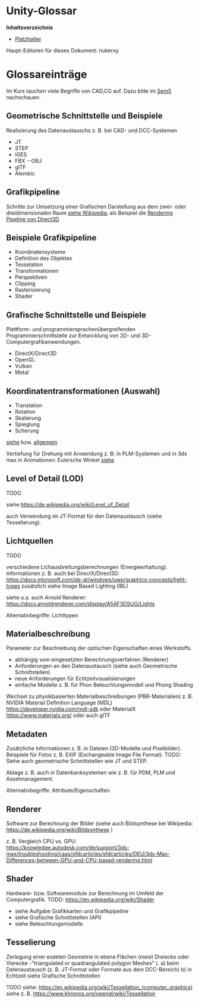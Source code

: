 <!----------
title: "Wahlfplichtmodul Unity"
date: "Semester 6"
keywords: [Unity, Echtzeitvisualisierung, DHGE, Semester 6]
header-includes:

  - \usepackage{enumitem}
  - \setlistdepth{20}
  - \renewlist{itemize}{itemize}{20}
  - \renewlist{enumerate}{enumerate}{20}
  - \setlist[itemize]{label=$\cdot$}
  - \setlist[itemize,1]{label=\textbullet}
  - \setlist[itemize,2]{label=--}
  - \setlist[itemize,3]{label=*}

---------->

Unity-Glossar
===========================================

<!-- md2apkg ignore-card -->

<!-- START doctoc generated TOC please keep comment here to allow auto update -->
<!-- DON'T EDIT THIS SECTION, INSTEAD RE-RUN doctoc TO UPDATE -->
**Inhaltsverzeichnis**

- [Platzhalter](#platzhalter)

<!-- END doctoc generated TOC please keep comment here to allow auto update -->

Haupt-Editoren für dieses Dokument: nukerxy

<!--newpage-->

# Glossareinträge

<!-- md2apkg ignore-card -->

Im Kurs tauchen viele Begriffe von CAD,CG auf. Dazu bitte im [Sem5](https://github.com/importPI19fromDHGE/dhge-pi19-sem5/blob/main/GDV-HERBST/appendix/Glossar.md) nachschauen.

## Geometrische Schnittstelle und Beispiele

Realisierung des Datenaustauschs z. B. bei CAD- und DCC-Systemen

- JT
- STEP
- IGES
- FBX
--OBJ
- glTF
- Alembic

## Grafikpipeline

Schritte zur Umsetzung einer Grafischen Darstellung aus dem zwei- oder dreidimensionalen Raum [siehe Wikipedia](https://de.wikipedia.org/wiki/Grafikpipeline); als Beispiel die [Rendering Pipeline von Direct3D](https://docs.microsoft.com/en-us/windows-hardware/drivers/display/rendering-pipeline)

## Beispiele Grafikpipeline

- Koordinatensysteme
- Definition des Objektes
- Tesselation
- Transformationen
- Perspektiven
- Clipping
- Rasterisierung
- Shader

## Grafische Schnittstelle und Beispiele

Plattform- und programmiersprachenübergreifenden Programmierschnittstelle zur Entwicklung von 2D- und 3D-Computergrafikanwendungen.

- DirectX/Direct3D
- OpenGL
- Vulkan
- Metal

## Koordinatentransformationen (Auswahl)

- Translation
- Rotation
- Skalierung
- Spieglung
- Scherung

[siehe](https://de.wikipedia.org/wiki/Koordinatentransformation) bzw. [allgemein](https://de.wikipedia.org/wiki/Liste_von_Transformationen_in_der_Mathematik)

Vertiefung für Drehung mit Anwendung z. B: in PLM-Systemen und in 3ds max in Animationen: Eulersche Winkel [siehe](https://de.wikipedia.org/wiki/Eulersche_Winkel)

## Level of Detail (LOD)

TODO

siehe https://de.wikipedia.org/wiki/Level_of_Detail

auch Verwendung im JT-Format für den Datenaustausch (siehe Tesselierung).

## Lichtquellen

TODO

verschiedene Lichausbreitungsberechnungen (Energieerhaltung). <!-- ?! --->
Informationen z. B. auch bei DirectX/Direct3D: https://docs.microsoft.com/de-at/windows/uwp/graphics-concepts/light-types
zusätzlich siehe Image Based Lighting (IBL)

siehe u.a. auch Arnold Renderer: https://docs.arnoldrenderer.com/display/A5AF3DSUG/Lights

Alternativbegriffe: Lichttypen

## Materialbeschreibung

Parameter zur Beschreibung der optischen Eigenschaften eines Werkstoffs.

- abhängig vom eingesetzten Berechnungsverfahren (Renderer)
- Anforderungen an den Datenaustausch (siehe auch Geometrische Schnittstellen)
- neue Anforderungen für Echtzeitvisualisierungen
- einfache Modelle z. B. für Phon Beleuchtungsmodell und Phong Shading

Wechsel zu physikbasierten Materialbeschreibungen (PBR-Materialien)
z. B. NVIDIA Material Definition Language (MDL)  https://developer.nvidia.com/mdl-sdk oder MaterialX https://www.materialx.org/ oder auch glTF

## Metadaten

Zusätzliche Informationen z. B. in Dateien (3D-Modelle und Pixelbilder). Beispiele für Fotos z. B. EXIF (Exchangeable Image File Format).
TODO: Siehe auch geometrische Schnittstellen wie JT und STEP.

Ablage z. B. auch in Datenbanksystemen wie z. B. für PDM, PLM und Assetmanagement.

Alternativbegriffe: Attribute/Eigenschaften

## Renderer

Software zur Berechnung der Bilder (siehe auch Bildsynthese bei Wikipedia: https://de.wikipedia.org/wiki/Bildsynthese )

z. B. Vergleich CPU vs. GPU: https://knowledge.autodesk.com/de/support/3ds-max/troubleshooting/caas/sfdcarticles/sfdcarticles/DEU/3ds-Max-Differences-between-GPU-and-CPU-based-rendering.html

## Shader

Hardware- bzw. Softwaremodule zur Berechnung im Umfeld der Computergrafik. TODO: https://en.wikipedia.org/wiki/Shader

- siehe Aufgabe Grafikkarten und Grafikpipeline
- siehe Grafische Schnittstellen (API)
- siehe Beleuchtungsmodelle

## Tesselierung

Zerlegung einer exakten Geometrie in ebene Flächen (meist Dreiecke oder Vierecke -"triangulated or quadrangulated polygon Meshes" ).
a) beim Datenaustausch (z. B. JT-Format oder Formate aus dem DCC-Bereich)
b) in Echtzeit siehe Grafische Schnittstellen

TODO
siehe: https://en.wikipedia.org/wiki/Tessellation_(computer_graphics)
siehe  z. B. https://www.khronos.org/opengl/wiki/Tessellation


